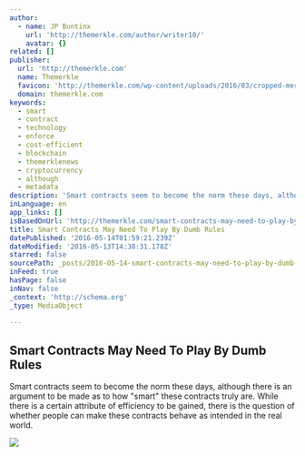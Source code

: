 ```yaml
---
author:
  - name: JP Buntinx
    url: 'http://themerkle.com/author/writer10/'
    avatar: {}
related: []
publisher:
  url: 'http://themerkle.com'
  name: Themerkle
  favicon: 'http://themerkle.com/wp-content/uploads/2016/03/cropped-merkle-white-1-192x192.png'
  domain: themerkle.com
keywords:
  - smart
  - contract
  - technology
  - enforce
  - cost-efficient
  - blockchain
  - themerklenews
  - cryptocurrency
  - although
  - metadata
description: 'Smart contracts seem to become the norm these days, although there is an argument to be made as to how "smart" these contracts truly are. While there is a certain attribute of efficiency to be gained, there is the question of whether people can make these contracts behave as intended in the real world.'
inLanguage: en
app_links: []
isBasedOnUrl: 'http://themerkle.com/smart-contracts-may-need-to-play-by-dumb-rules/'
title: Smart Contracts May Need To Play By Dumb Rules
datePublished: '2016-05-14T01:59:21.239Z'
dateModified: '2016-05-13T14:38:31.178Z'
starred: false
sourcePath: _posts/2016-05-14-smart-contracts-may-need-to-play-by-dumb-rules.md
inFeed: true
hasPage: false
inNav: false
_context: 'http://schema.org'
_type: MediaObject

---
```

<article style=""><h1>Smart Contracts May Need To Play By Dumb Rules</h1><p>Smart contracts seem to become the norm these days, although there is an argument to be made as to how "smart" these contracts truly are. While there is a certain attribute of efficiency to be gained, there is the question of whether people can make these contracts behave as intended in the real world.</p><img src="http://themerkle.com/wp-content/uploads/2016/05/shutterstock_128789735.jpg" /></article>